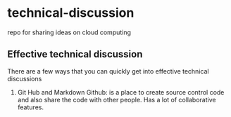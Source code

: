 # technical-discussion
repo for sharing ideas on cloud computing

## Effective technical discussion
There are a few ways that you can quickly get into effective technical discussions
1. Git Hub and Markdown
Github: is a place to create source control code and also share the code with other people. Has a lot of collaborative features.


